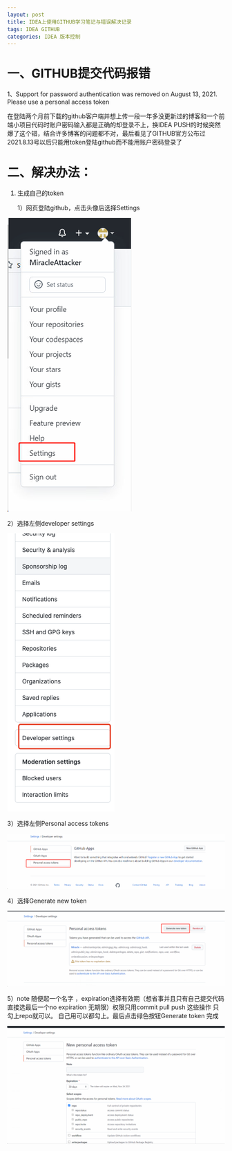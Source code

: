 ```yaml
---
layout: post
title: IDEA上使用GITHUB学习笔记与错误解决记录
tags: IDEA GITHUB
categories: IDEA 版本控制
---
```


# 一、GITHUB提交代码报错
1、Support for password authentication was removed on August 13, 2021. Please use a personal access token

在登陆两个月前下载的github客户端并想上传一段一年多没更新过的博客和一个前端小项目代码时账户密码输入都是正确的却登录不上，换IDEA PUSH的时候突然爆了这个错，结合许多博客的问题都不对，最后看见了GITHUB官方公布过2021.8.13号以后只能用token登陆github而不能用账户密码登录了

# 二、解决办法：

1. 生成自己的token

   1）网页登陆github，点击头像后选择Settings

![github1](./images/github1.png)

2）选择左侧developer settings

![github2](./images/github2.png)

3）选择左侧Personal access tokens

![github3](./images/github3.png)

4）选择Generate new token

![github4](./images/github4.png)

5）note 随便起一个名字 ，expiration选择有效期（想省事并且只有自己提交代码直接选最后一个no expiration 无期限）权限只用commit pull push 这些操作 只勾上repo就可以。  自己用可以都勾上。最后点击绿色按钮Generate token  完成

![github5](./images/github5.png)
